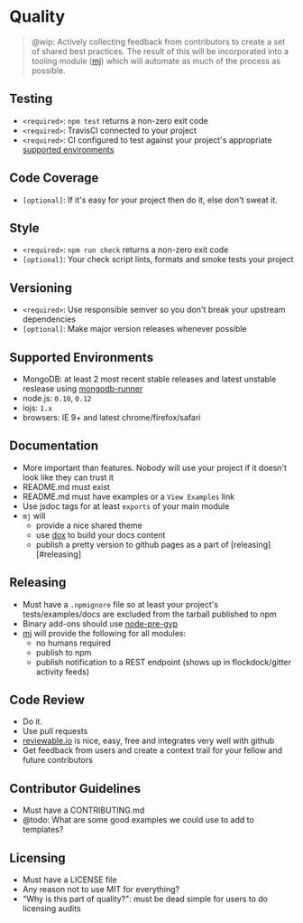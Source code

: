 # Quality

> @wip: Actively collecting feedback from contributors to create a set of shared
> best practices. The result of this will be incorporated into a 
> tooling module ([mj](https://github.com/mongodb-js/mj)) which will automate 
> as much of the process as possible.

## Testing

- `<required>`: `npm test` returns a non-zero exit code
- `<required>`: TravisCI connected to your project
- `<required>`: CI configured to test against your project's appropriate [supported environments](#supported-environments)

## Code Coverage

- `[optional]`: If it's easy for your project then do it, else don't sweat it.

## Style

- `<required>`: `npm run check` returns a non-zero exit code
- `[optional]`: Your check script lints, formats and smoke tests your project

## Versioning

- `<required>`: Use responsible semver so you don't break your upstream dependencies
- `[optional]`: Make major version releases whenever possible 

## Supported Environments

- MongoDB: at least 2 most recent stable releases and latest unstable reslease using [mongodb-runner](https://github.com/mongodb-js/runner)
- node.js: `0.10`, `0.12`
- iojs: `1.x`
- browsers: IE 9+ and latest chrome/firefox/safari

## Documentation

- More important than features.  Nobody will use your project if it doesn't look like they can trust it
- README.md must exist
- README.md must have examples or a `View Examples` link
- Use jsdoc tags for at least `exports` of your main module
- `mj` will 
  - provide a nice shared theme
  - use [dox](http://npm.im/dox) to build your docs content
  - publish a pretty version to github pages as a part of [releasing][#releasing]

## Releasing

- Must have a `.npmignore` file so at least your project's tests/examples/docs are excluded from the tarball published to npm
- Binary add-ons should use [node-pre-gyp](https://github.com/mapbox/node-pre-gyp)
- [mj](https://github.com/mongodb-js/mj) will provide the following for all modules:
  - no humans required
  - publish to npm 
  - publish notification to a REST endpoint (shows up in flockdock/gitter activity feeds)

## Code Review

- Do it.
- Use pull requests
- [reviewable.io](http://reviewable.io) is nice, easy, free and integrates very well with github
- Get feedback from users and create a context trail for your fellow and future contributors

## Contributor Guidelines

- Must have a CONTRIBUTING.md
- @todo: What are some good examples we could use to add to templates?

## Licensing

- Must have a LICENSE file
- Any reason not to use MIT for everything?
- "Why is this part of quality?": must be dead simple for users to do licensing audits
